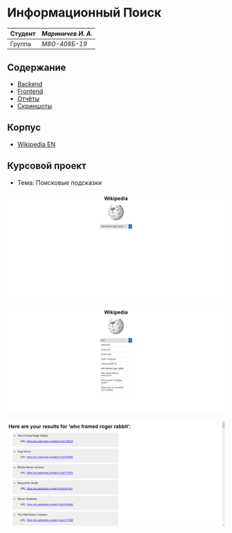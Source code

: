 # Информационный Поиск

| Студент | *Мариничев И. А.* |
|------|------|
| Группа  | *М8О-408Б-19* |

## Содержание

- [Backend](/src)
- [Frontend](/web)
- [Отчёты](/reports)
- [Скриншоты](/screenshots)

## Корпус

- [Wikipedia EN](https://drive.google.com/file/d/1D06cLMyQa1TWsWBCU48dVIRiHSCfFfeO/view?usp=sharing)

## Курсовой проект

- Тема: Поисковые подсказки

<kbd>![web](/screenshots/web.png)</kbd>

<kbd>![web](/screenshots/web_hints.png)</kbd>

<kbd>![web](/screenshots/web_results.png)</kbd>

